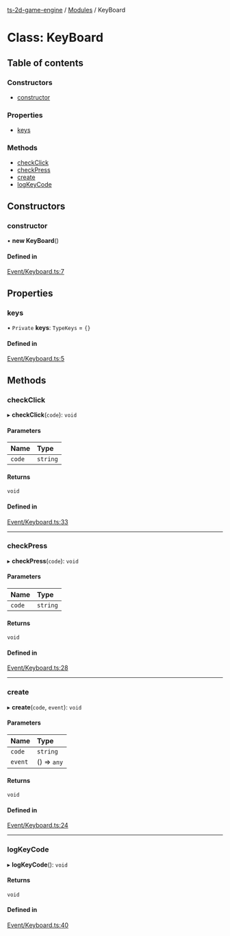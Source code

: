 [ts-2d-game-engine](../README.md) / [Modules](../modules.md) / KeyBoard

# Class: KeyBoard

## Table of contents

### Constructors

- [constructor](KeyBoard.md#constructor)

### Properties

- [keys](KeyBoard.md#keys)

### Methods

- [checkClick](KeyBoard.md#checkclick)
- [checkPress](KeyBoard.md#checkpress)
- [create](KeyBoard.md#create)
- [logKeyCode](KeyBoard.md#logkeycode)

## Constructors

### constructor

• **new KeyBoard**()

#### Defined in

[Event/Keyboard.ts:7](https://github.com/Isaque-Claudino-dos-Santos/ts-game-script/blob/b372196/src/Event/Keyboard.ts#L7)

## Properties

### keys

• `Private` **keys**: `TypeKeys` = `{}`

#### Defined in

[Event/Keyboard.ts:5](https://github.com/Isaque-Claudino-dos-Santos/ts-game-script/blob/b372196/src/Event/Keyboard.ts#L5)

## Methods

### checkClick

▸ **checkClick**(`code`): `void`

#### Parameters

| Name | Type |
| :------ | :------ |
| `code` | `string` |

#### Returns

`void`

#### Defined in

[Event/Keyboard.ts:33](https://github.com/Isaque-Claudino-dos-Santos/ts-game-script/blob/b372196/src/Event/Keyboard.ts#L33)

___

### checkPress

▸ **checkPress**(`code`): `void`

#### Parameters

| Name | Type |
| :------ | :------ |
| `code` | `string` |

#### Returns

`void`

#### Defined in

[Event/Keyboard.ts:28](https://github.com/Isaque-Claudino-dos-Santos/ts-game-script/blob/b372196/src/Event/Keyboard.ts#L28)

___

### create

▸ **create**(`code`, `event`): `void`

#### Parameters

| Name | Type |
| :------ | :------ |
| `code` | `string` |
| `event` | () => `any` |

#### Returns

`void`

#### Defined in

[Event/Keyboard.ts:24](https://github.com/Isaque-Claudino-dos-Santos/ts-game-script/blob/b372196/src/Event/Keyboard.ts#L24)

___

### logKeyCode

▸ **logKeyCode**(): `void`

#### Returns

`void`

#### Defined in

[Event/Keyboard.ts:40](https://github.com/Isaque-Claudino-dos-Santos/ts-game-script/blob/b372196/src/Event/Keyboard.ts#L40)
